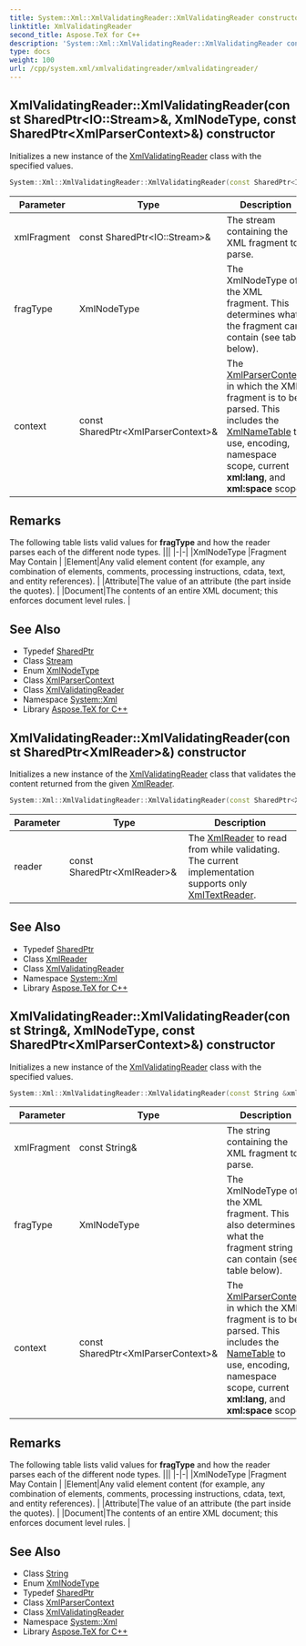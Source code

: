 ```yaml
---
title: System::Xml::XmlValidatingReader::XmlValidatingReader constructor
linktitle: XmlValidatingReader
second_title: Aspose.TeX for C++
description: 'System::Xml::XmlValidatingReader::XmlValidatingReader constructor. Initializes a new instance of the XmlValidatingReader class with the specified values in C++.'
type: docs
weight: 100
url: /cpp/system.xml/xmlvalidatingreader/xmlvalidatingreader/
---
```

## XmlValidatingReader::XmlValidatingReader(const SharedPtr\<IO::Stream\>\&, XmlNodeType, const SharedPtr\<XmlParserContext\>\&) constructor


Initializes a new instance of the [XmlValidatingReader](../) class with the specified values.

```cpp
System::Xml::XmlValidatingReader::XmlValidatingReader(const SharedPtr<IO::Stream> &xmlFragment, XmlNodeType fragType, const SharedPtr<XmlParserContext> &context)
```


| Parameter | Type | Description |
| --- | --- | --- |
| xmlFragment | const SharedPtr\<IO::Stream\>\& | The stream containing the XML fragment to parse. |
| fragType | XmlNodeType | The XmlNodeType of the XML fragment. This determines what the fragment can contain (see table below). |
| context | const SharedPtr\<XmlParserContext\>\& | The [XmlParserContext](../../xmlparsercontext/) in which the XML fragment is to be parsed. This includes the [XmlNameTable](../../xmlnametable/) to use, encoding, namespace scope, current **xml:lang**, and **xml:space** scope. |
## Remarks



The following table lists valid values for **fragType** and how the reader parses each of the different node types. |||
|-|-|
|XmlNodeType |Fragment May Contain |
|Element|Any valid element content (for example, any combination of elements, comments, processing instructions, cdata, text, and entity references). |
|Attribute|The value of an attribute (the part inside the quotes). |
|Document|The contents of an entire XML document; this enforces document level rules. |

## See Also

* Typedef [SharedPtr](../../../system/sharedptr/)
* Class [Stream](../../../system.io/stream/)
* Enum [XmlNodeType](../../xmlnodetype/)
* Class [XmlParserContext](../../xmlparsercontext/)
* Class [XmlValidatingReader](../)
* Namespace [System::Xml](../../)
* Library [Aspose.TeX for C++](../../../)
## XmlValidatingReader::XmlValidatingReader(const SharedPtr\<XmlReader\>\&) constructor


Initializes a new instance of the [XmlValidatingReader](../) class that validates the content returned from the given [XmlReader](../../xmlreader/).

```cpp
System::Xml::XmlValidatingReader::XmlValidatingReader(const SharedPtr<XmlReader> &reader)
```


| Parameter | Type | Description |
| --- | --- | --- |
| reader | const SharedPtr\<XmlReader\>\& | The [XmlReader](../../xmlreader/) to read from while validating. The current implementation supports only [XmlTextReader](../../xmltextreader/). |

## See Also

* Typedef [SharedPtr](../../../system/sharedptr/)
* Class [XmlReader](../../xmlreader/)
* Class [XmlValidatingReader](../)
* Namespace [System::Xml](../../)
* Library [Aspose.TeX for C++](../../../)
## XmlValidatingReader::XmlValidatingReader(const String\&, XmlNodeType, const SharedPtr\<XmlParserContext\>\&) constructor


Initializes a new instance of the [XmlValidatingReader](../) class with the specified values.

```cpp
System::Xml::XmlValidatingReader::XmlValidatingReader(const String &xmlFragment, XmlNodeType fragType, const SharedPtr<XmlParserContext> &context)
```


| Parameter | Type | Description |
| --- | --- | --- |
| xmlFragment | const String\& | The string containing the XML fragment to parse. |
| fragType | XmlNodeType | The XmlNodeType of the XML fragment. This also determines what the fragment string can contain (see table below). |
| context | const SharedPtr\<XmlParserContext\>\& | The [XmlParserContext](../../xmlparsercontext/) in which the XML fragment is to be parsed. This includes the [NameTable](../../nametable/) to use, encoding, namespace scope, current **xml:lang**, and **xml:space** scope. |
## Remarks



The following table lists valid values for **fragType** and how the reader parses each of the different node types. |||
|-|-|
|XmlNodeType |Fragment May Contain |
|Element|Any valid element content (for example, any combination of elements, comments, processing instructions, cdata, text, and entity references). |
|Attribute|The value of an attribute (the part inside the quotes). |
|Document|The contents of an entire XML document; this enforces document level rules. |

## See Also

* Class [String](../../../system/string/)
* Enum [XmlNodeType](../../xmlnodetype/)
* Typedef [SharedPtr](../../../system/sharedptr/)
* Class [XmlParserContext](../../xmlparsercontext/)
* Class [XmlValidatingReader](../)
* Namespace [System::Xml](../../)
* Library [Aspose.TeX for C++](../../../)
